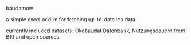 baudatnow

a simple excel add-in for fetching up-to-date lca data.

currently included datasets: Ökobaudat Datenbank, Nutzungsdauern from BKI and open sources.
